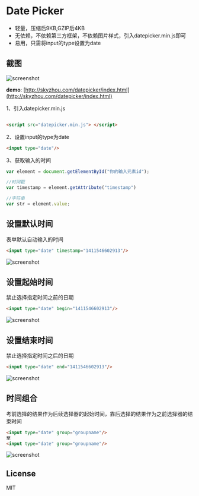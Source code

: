 # Date Picker



* 轻量，压缩后9KB,GZIP后4KB
* 无依赖，不依赖第三方框架，不依赖图片样式，引入datepicker.min.js即可
* 易用，只需将input的type设置为date


## 截图

![screenshot](https://raw.github.com/skyzhou/datepicker/master/screenshot/screenshot.png)

__demo__: [http://skyzhou.com/datepicker/index.html](http://skyzhou.com/datepicker/index.html)

1、引入datepicker.min.js

```html

<script src="datepicker.min.js"> </script>

```

2、设置input的type为date

```html
<input type="date"/>
```

3、获取输入的时间

```js
var element = document.getElementById("你的输入元素id");

//时间戳
var timestamp = element.getAttribute("timestamp")

//字符串
var str = element.value;
```


## 设置默认时间
表单默认自动输入的时间

```html
<input type="date" timestamp="1411546602913"/>

```

![screenshot](https://raw.github.com/skyzhou/datepicker/master/screenshot/default.png)

## 设置起始时间
禁止选择指定时间之前的日期

```html
<input type="date" begin="1411546602913"/>
```

![screenshot](https://raw.github.com/skyzhou/datepicker/master/screenshot/begin.png)

## 设置结束时间
禁止选择指定时间之后的日期

```html
<input type="date" end="1411546602913"/>
```
![screenshot](https://raw.github.com/skyzhou/datepicker/master/screenshot/end.png)

## 时间组合
考前选择的结果作为后续选择器的起始时间，靠后选择的结果作为之前选择器的结束时间

```html
<input type="date" group="groupname"/>
至
<input type="date" group="groupname"/>
```

![screenshot](https://raw.github.com/skyzhou/datepicker/master/screenshot/group.png)

## License

MIT

